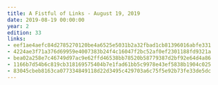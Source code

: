 ```yaml
---
title: A Fistful of Links - August 19, 2019
date: 2019-08-19 00:00:00
year: 2
edition: 33
links:
- eef1ae4aefc84d2785270120be4a6525e5031b2a32fbad1cb81396016abfe331
- 4224ae3f71a376d69959e4007383b24f4c16047f2bc52af0ef2301188fd9321a
- bea02a258e7c46749d97ac9e62ffd46538bb78520b58779387d2bf92e64d4a86
- 1166b7d54b6c819cb318169575404b7e1fad61bb5c9978e43ef5838b1904c025
- 83045cbeb8163ca077334849118d22d3495c429703a6c75f5e92b73fe33de5dc
---
```


